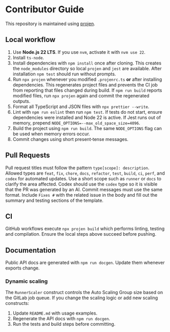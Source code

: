 # Contributor Guide

This repository is maintained using [projen](https://github.com/projen/projen).

## Local workflow

1. Use **Node.js 22 LTS**. If you use `nvm`, activate it with `nvm use 22`.
2. Install `ts-node`.
3. Install dependencies with `npm install` once after cloning. This creates
   the `node_modules` directory so local `projen` and `jest` are available.
   After installation `npm test` should run without prompts.
4. Run `npx projen` whenever you modified `.projenrc.ts` **or** after
   installing dependencies. This regenerates project files and prevents the CI
   job from reporting that files changed during build.
   If `npm run build` reports modified files, run `npx projen` again and commit
   the regenerated outputs.
5. Format all TypeScript and JSON files with `npx prettier --write`.
6. Lint with `npm run eslint` then run `npm test`.
   If tests do not start, ensure dependencies were installed and Node 22 is active.
   If Jest runs out of memory, prepend `NODE_OPTIONS=--max_old_space_size=4096`.
7. Build the project using `npm run build`.
   The same `NODE_OPTIONS` flag can be used when memory errors occur.
8. Commit changes using short present‑tense messages.

## Pull Requests

Pull request titles must follow the pattern `type[scope]: description`.
Allowed types are `feat`, `fix`, `chore`, `docs`, `refactor`, `test`, `build`,
`ci`, `perf`, and `codex` for automated updates. Use a short scope such as
`runner` or `docs` to clarify the area affected. Codex should use the `codex`
type so it is visible that the PR was generated by an AI. Commit messages must
use the same format. Include `Fixes #` with the related issue in the body and
fill out the summary and testing sections of the template.

## CI

GitHub workflows execute `npx projen build` which performs linting, testing and compilation. Ensure the local steps above succeed before pushing.

## Documentation

Public API docs are generated with `npm run docgen`. Update them whenever exports change.

### Dynamic scaling

The `RunnerScaler` construct controls the Auto Scaling Group size based on the GitLab job queue. If you change the scaling logic or add new scaling constructs:

1. Update `README.md` with usage examples.
2. Regenerate the API docs with `npm run docgen`.
3. Run the tests and build steps before committing.

